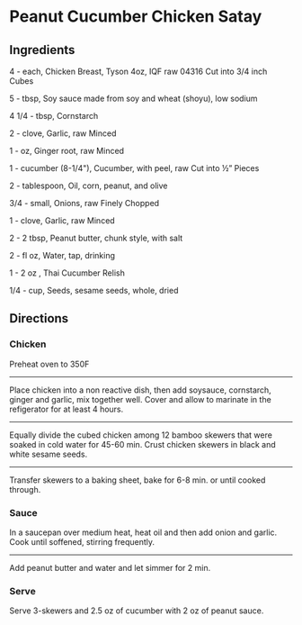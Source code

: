 # Peanut Cucumber Chicken Satay

## Ingredients

4 - each, Chicken Breast, Tyson 4oz, IQF raw 04316 Cut into 3/4 inch Cubes

5 - tbsp, Soy sauce made from soy and wheat (shoyu), low sodium

4 1/4 - tbsp, Cornstarch

2 - clove, Garlic, raw Minced

1 - oz, Ginger root, raw Minced

1 - cucumber (8-1/4"), Cucumber, with peel, raw Cut into ½” Pieces

2 - tablespoon, Oil, corn, peanut, and olive

3/4 - small, Onions, raw Finely Chopped

1 - clove, Garlic, raw Minced

2 - 2 tbsp, Peanut butter, chunk style, with salt

2 - fl oz, Water, tap, drinking

1 - 2 oz , Thai Cucumber Relish

1/4 - cup, Seeds, sesame seeds, whole, dried

## Directions

### Chicken

Preheat oven to 350F

---
Place chicken into a non reactive dish, then add soysauce, cornstarch, ginger and garlic, mix together well. Cover and allow to marinate in the refigerator for at least 4 hours.

---
Equally divide the cubed chicken among 12 bamboo skewers that were soaked in cold water for 45-60 min. Crust chicken skewers in black and white sesame seeds.

---
Transfer skewers to a baking sheet, bake for 6-8 min. or until cooked through.

### Sauce

In a saucepan over medium heat, heat oil and then add onion and garlic. Cook until soffened, stirring frequently.

---
Add peanut butter and water and let simmer for 2 min.

### Serve

Serve 3-skewers and 2.5 oz of cucumber with 2 oz of peanut sauce.
